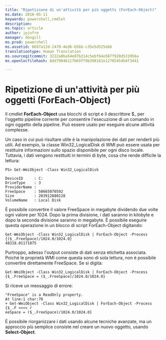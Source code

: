 ```yaml
---
title: "Ripetizione di un'attività per più oggetti (ForEach-Object)"
ms.date: 2016-05-11
keywords: powershell,cmdlet
description: 
ms.topic: article
author: jpjofre
manager: dongill
ms.prod: powershell
ms.assetid: 6697a12d-2470-4ed6-b5bb-c35e5d525eb6
translationtype: Human Translation
ms.sourcegitcommit: 3222a0ba54e87b214c5ebf64e587f920d531956a
ms.openlocfilehash: 8dd7904611fb697f9b398161e12765454b4f3441

---
```


# Ripetizione di un'attività per più oggetti (ForEach-Object)
Il cmdlet **ForEach-Object** usa blocchi di script e il descrittore $_ per l'oggetto pipeline corrente per consentire l'esecuzione di un comando in ogni oggetto della pipeline. Può essere usato per eseguire alcune attività complesse.

Un caso in cui può risultare utile è la manipolazione dei dati per renderli più utili. Ad esempio, la classe Win32_LogicalDisk di WMI può essere usata per restituire informazioni sullo spazio disponibile per ogni disco locale. Tuttavia, i dati vengono restituiti in termini di byte, cosa che rende difficile la lettura:

```
PS> Get-WmiObject -Class Win32_LogicalDisk

DeviceID     : C:
DriveType    : 3
ProviderName :
FreeSpace    : 50665070592
Size         : 203912880128
VolumeName   : Local Disk
```

È possibile convertire il valore FreeSpace in megabyte dividendo due volte ogni valore per 1024. Dopo la prima divisione, i dati saranno in kilobyte e dopo la seconda divisione saranno in megabyte. È possibile eseguire questa operazione in un blocco di script ForEach-Object digitando:

```
Get-WmiObject -Class Win32_LogicalDisk | ForEach-Object -Process {($_.FreeSpace)/1024.0/1024.0}
48318.01171875
```

Purtroppo, adesso l'output consiste di dati senza etichetta associata. Poiché le proprietà WMI come questa sono di sola lettura, non è possibile convertire direttamente FreeSpace. Se si digita:

```
Get-WmiObject -Class Win32_LogicalDisk | ForEach-Object -Process {$_.FreeSpace = ($_.FreeSpace)/1024.0/1024.0}
```

Si riceve un messaggio di errore:

```
"FreeSpace" is a ReadOnly property.
At line:1 char:70
+ Get-WmiObject -Class Win32_LogicalDisk | ForEach-Object -Process {$_.F <<<< r
eeSpace = ($_.FreeSpace)/1024.0/1024.0}
```

È possibile riorganizzare i dati usando alcune tecniche avanzate, ma un approccio più semplice consiste nel creare un nuovo oggetto, usando **Select-Object**.




<!--HONumber=Aug16_HO4-->


